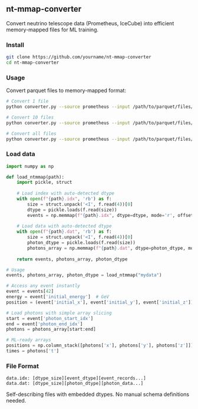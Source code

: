 ## nt-mmap-converter

Convert neutrino telescope data (Prometheus, IceCube) into efficient memory-mapped files for ML training.

### Install

```bash
git clone https://github.com/yourname/nt-mmap-converter
cd nt-mmap-converter
```

### Usage

Convert parquet files to memory-mapped format:

```bash
# Convert 1 file
python converter.py --source prometheus --input /path/to/parquet/files/ --output mydata --max-files 1

# Convert 10 files
python converter.py --source prometheus --input /path/to/parquet/files/ --output mydata --max-files 10

# Convert all files
python converter.py --source prometheus --input /path/to/parquet/files/ --output mydata
```

### Load data

```python
import numpy as np

def load_ntmmap(path):
    import pickle, struct
    
    # Load index with auto-detected dtype
    with open(f"{path}.idx", 'rb') as f:
        size = struct.unpack('<I', f.read(4))[0]
        dtype = pickle.loads(f.read(size))
        events = np.memmap(f"{path}.idx", dtype=dtype, mode='r', offset=f.tell())
    
    # Load data with auto-detected dtype  
    with open(f"{path}.dat", 'rb') as f:
        size = struct.unpack('<I', f.read(4))[0]
        photon_dtype = pickle.loads(f.read(size))
        photons_array = np.memmap(f"{path}.dat", dtype=photon_dtype, mode='r', offset=f.tell())
    
    return events, photons_array, photon_dtype

# Usage
events, photons_array, photon_dtype = load_ntmmap("mydata")

# Access any event instantly
event = events[42]
energy = event['initial_energy']  # GeV
position = (event['initial_x'], event['initial_y'], event['initial_z'])

# Load photons with simple array slicing
start = event['photon_start_idx']
end = event['photon_end_idx']
photons = photons_array[start:end]

# ML-ready arrays
positions = np.column_stack([photons['x'], photons['y'], photons['z']])
times = photons['t']
```

### File Format

```
data.idx: [dtype_size][event_dtype][event_records...]
data.dat: [dtype_size][photon_dtype][photon_data...]
```

Self-describing files with embedded dtypes. No manual schema definitions needed.
